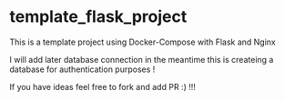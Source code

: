 # template_flask_project
This is a template project using Docker-Compose with Flask and Nginx 

I will add later database connection in the meantime this is createing a database for authentication purposes !

If you have ideas feel free to fork and add PR :) !!!
